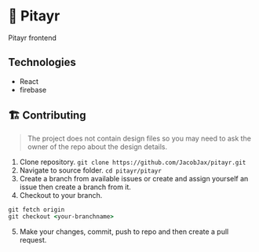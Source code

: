 # 🐲 Pitayr
Pitayr frontend

## Technologies
- React
- firebase


## 🏗 Contributing
> The project does not contain design files so you may need to ask the owner of the repo about the design details.
1. Clone repository. `git clone https://github.com/JacobJax/pitayr.git`
1. Navigate to source folder. `cd pitayr/pitayr`
1. Create a branch from available issues or create and assign yourself an issue then create a branch from it.
1. Checkout to your branch. 
```cmd
git fetch origin
git checkout <your-branchname>
```

5. Make your changes, commit, push to repo and then create a pull request.

